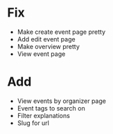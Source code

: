 # Fix

-   Make create event page pretty
-   Add edit event page
-   Make overview pretty
-   View event page

# Add

-   View events by organizer page
-   Event tags to search on
-   Filter explanations
-   Slug for url
